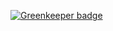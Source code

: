 

[![Greenkeeper badge](https://badges.greenkeeper.io/Hermanya/animatio.svg)](https://greenkeeper.io/)